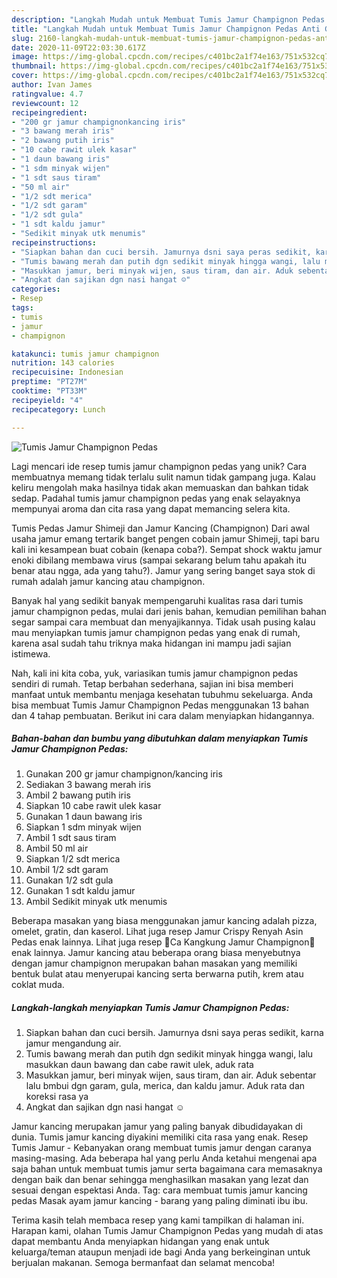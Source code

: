 ```yaml
---
description: "Langkah Mudah untuk Membuat Tumis Jamur Champignon Pedas Anti Gagal"
title: "Langkah Mudah untuk Membuat Tumis Jamur Champignon Pedas Anti Gagal"
slug: 2160-langkah-mudah-untuk-membuat-tumis-jamur-champignon-pedas-anti-gagal
date: 2020-11-09T22:03:30.617Z
image: https://img-global.cpcdn.com/recipes/c401bc2a1f74e163/751x532cq70/tumis-jamur-champignon-pedas-foto-resep-utama.jpg
thumbnail: https://img-global.cpcdn.com/recipes/c401bc2a1f74e163/751x532cq70/tumis-jamur-champignon-pedas-foto-resep-utama.jpg
cover: https://img-global.cpcdn.com/recipes/c401bc2a1f74e163/751x532cq70/tumis-jamur-champignon-pedas-foto-resep-utama.jpg
author: Ivan James
ratingvalue: 4.7
reviewcount: 12
recipeingredient:
- "200 gr jamur champignonkancing iris"
- "3 bawang merah iris"
- "2 bawang putih iris"
- "10 cabe rawit ulek kasar"
- "1 daun bawang iris"
- "1 sdm minyak wijen"
- "1 sdt saus tiram"
- "50 ml air"
- "1/2 sdt merica"
- "1/2 sdt garam"
- "1/2 sdt gula"
- "1 sdt kaldu jamur"
- "Sedikit minyak utk menumis"
recipeinstructions:
- "Siapkan bahan dan cuci bersih. Jamurnya dsni saya peras sedikit, karna jamur mengandung air."
- "Tumis bawang merah dan putih dgn sedikit minyak hingga wangi, lalu masukkan daun bawang dan cabe rawit ulek, aduk rata"
- "Masukkan jamur, beri minyak wijen, saus tiram, dan air. Aduk sebentar lalu bmbui dgn garam, gula, merica, dan kaldu jamur. Aduk rata dan koreksi rasa ya"
- "Angkat dan sajikan dgn nasi hangat ☺️"
categories:
- Resep
tags:
- tumis
- jamur
- champignon

katakunci: tumis jamur champignon 
nutrition: 143 calories
recipecuisine: Indonesian
preptime: "PT27M"
cooktime: "PT33M"
recipeyield: "4"
recipecategory: Lunch

---
```



![Tumis Jamur Champignon Pedas](https://img-global.cpcdn.com/recipes/c401bc2a1f74e163/751x532cq70/tumis-jamur-champignon-pedas-foto-resep-utama.jpg)

Lagi mencari ide resep tumis jamur champignon pedas yang unik? Cara membuatnya memang tidak terlalu sulit namun tidak gampang juga. Kalau keliru mengolah maka hasilnya tidak akan memuaskan dan bahkan tidak sedap. Padahal tumis jamur champignon pedas yang enak selayaknya mempunyai aroma dan cita rasa yang dapat memancing selera kita.

Tumis Pedas Jamur Shimeji dan Jamur Kancing (Champignon) Dari awal usaha jamur emang tertarik banget pengen cobain jamur Shimeji, tapi baru kali ini kesampean buat cobain (kenapa coba?). Sempat shock waktu jamur enoki dibilang membawa virus (sampai sekarang belum tahu apakah itu benar atau ngga, ada yang tahu?). Jamur yang sering banget saya stok di rumah adalah jamur kancing atau champignon.

Banyak hal yang sedikit banyak mempengaruhi kualitas rasa dari tumis jamur champignon pedas, mulai dari jenis bahan, kemudian pemilihan bahan segar sampai cara membuat dan menyajikannya. Tidak usah pusing kalau mau menyiapkan tumis jamur champignon pedas yang enak di rumah, karena asal sudah tahu triknya maka hidangan ini mampu jadi sajian istimewa.


Nah, kali ini kita coba, yuk, variasikan tumis jamur champignon pedas sendiri di rumah. Tetap berbahan sederhana, sajian ini bisa memberi manfaat untuk membantu menjaga kesehatan tubuhmu sekeluarga. Anda bisa membuat Tumis Jamur Champignon Pedas menggunakan 13 bahan dan 4 tahap pembuatan. Berikut ini cara dalam menyiapkan hidangannya.

<!--inarticleads1-->

##### Bahan-bahan dan bumbu yang dibutuhkan dalam menyiapkan Tumis Jamur Champignon Pedas:

1. Gunakan 200 gr jamur champignon/kancing iris
1. Sediakan 3 bawang merah iris
1. Ambil 2 bawang putih iris
1. Siapkan 10 cabe rawit ulek kasar
1. Gunakan 1 daun bawang iris
1. Siapkan 1 sdm minyak wijen
1. Ambil 1 sdt saus tiram
1. Ambil 50 ml air
1. Siapkan 1/2 sdt merica
1. Ambil 1/2 sdt garam
1. Gunakan 1/2 sdt gula
1. Gunakan 1 sdt kaldu jamur
1. Ambil Sedikit minyak utk menumis


Beberapa masakan yang biasa menggunakan jamur kancing adalah pizza, omelet, gratin, dan kaserol. Lihat juga resep Jamur Crispy Renyah Asin Pedas enak lainnya. Lihat juga resep 🍄Ca Kangkung Jamur Champignon🍄 enak lainnya. Jamur kancing atau beberapa orang biasa menyebutnya dengan jamur champignon merupakan bahan masakan yang memiliki bentuk bulat atau menyerupai kancing serta berwarna putih, krem atau coklat muda. 

<!--inarticleads2-->

##### Langkah-langkah menyiapkan Tumis Jamur Champignon Pedas:

1. Siapkan bahan dan cuci bersih. Jamurnya dsni saya peras sedikit, karna jamur mengandung air.
1. Tumis bawang merah dan putih dgn sedikit minyak hingga wangi, lalu masukkan daun bawang dan cabe rawit ulek, aduk rata
1. Masukkan jamur, beri minyak wijen, saus tiram, dan air. Aduk sebentar lalu bmbui dgn garam, gula, merica, dan kaldu jamur. Aduk rata dan koreksi rasa ya
1. Angkat dan sajikan dgn nasi hangat ☺️


Jamur kancing merupakan jamur yang paling banyak dibudidayakan di dunia. Tumis jamur kancing diyakini memiliki cita rasa yang enak. Resep Tumis Jamur - Kebanyakan orang membuat tumis jamur dengan caranya masing-masing. Ada beberapa hal yang perlu Anda ketahui mengenai apa saja bahan untuk membuat tumis jamur serta bagaimana cara memasaknya dengan baik dan benar sehingga menghasilkan masakan yang lezat dan sesuai dengan espektasi Anda. Tag: cara membuat tumis jamur kancing pedas Masak ayam jamur kancing - barang yang paling diminati ibu ibu. 

Terima kasih telah membaca resep yang kami tampilkan di halaman ini. Harapan kami, olahan Tumis Jamur Champignon Pedas yang mudah di atas dapat membantu Anda menyiapkan hidangan yang enak untuk keluarga/teman ataupun menjadi ide bagi Anda yang berkeinginan untuk berjualan makanan. Semoga bermanfaat dan selamat mencoba!
